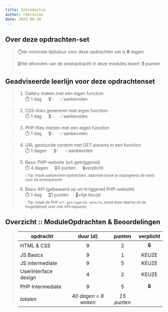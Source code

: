 ```yaml
---
title: Introductie
author: rkerssies
date: 2023-06-30
---
```


## Over deze opdrachten-set
> ⏱️de nominale tijdsduur voor deze opdrachten set is **9** dagen<br>
>
> 🎖️Het afronden van de eindopdracht in deze modules levert: **5** punten<br>

## Geadviseerde leerlijn voor deze opdrachtenset
> 1.  Gallery maken met een eigen function<br>
> ⏱️ 1 dag &emsp; 🎖- &emsp; ✅aanbevolen

> 2. CSS-links genereren met eigen function<br>
> ⏱️ 1 dag &emsp; 🎖- &emsp; ✅aanbevolen

> 3. PHP-files inlezen met een eigen function<br>
> ⏱️ 1 dag &emsp; 🎖- &emsp; ✅aanbevolen

> 4. URL gestuurde content met GET-params in een function<br>
> ⏱️ 1 dagen &emsp; 🎖- &emsp; ✅aanbevolen

> 5. Basic PHP-website (url-getriggered)<br>
> ⏱️ 4 dagen &emsp; 🎖4 punten &emsp; 🔒verplicht<br>
> <small>💡Tip: maak aanbevolen opdrachten, daarmee bouw je stapsgewijs de basis voor de eindopdracht</small>



> 6. Basic API (gebaseerd op url-trriggered PHP-website) <br>
> ⏱️ 1 dag &emsp; 🎖1 punten &emsp; 🪽vrije keuze<br>
> <small>💡Tip: maak de PHP `url-getriggerde website`, breid deze daarna uit de mogelijkheid voor met API-requests</small>



##  Overzicht :: ModuleOpdrachten & Beoordelingen
> | **opdracht**         |     **duur (d)**     | **punten**  |   **verplicht**   |
> |----------------------|:--------------------:|:-----------:|:-----------------:|
> | HTML & CSS           |          9           |      2      |        🔒         |
> | JS Basics            |          9           |      1      |       KEUZE       |
> | JS intermediate      |          9           |      5      |       KEUZE       |
> | UserInterface design |          4           |      2      |       KEUZE       |
> | PHP Intermediate     |          9           |      5      |        🔒         |
> | *totalen*            | *40 dagen = 8 weken* | *15 punten* |                   |

